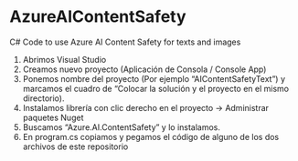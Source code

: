 # AzureAIContentSafety
C# Code to use Azure AI Content Safety for texts and images


1. Abrimos Visual Studio
2. Creamos nuevo proyecto (Aplicación de Consola / Console App)
3. Ponemos nombre del proyecto (Por ejemplo “AIContentSafetyText”) y marcamos el cuadro de “Colocar la solución y el proyecto en el mismo directorio).
4. Instalamos librería con clic derecho en el proyecto → Administrar paquetes Nuget
5. Buscamos “Azure.AI.ContentSafety” y lo instalamos.
6. En program.cs copiamos y pegamos el código de alguno de los dos archivos de este repositorio
